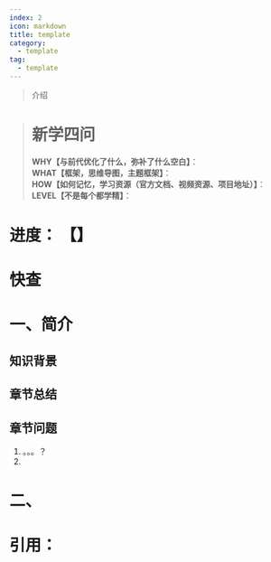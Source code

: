 ```yaml
---
index: 2
icon: markdown
title: template
category:
  - template
tag:
  - template
---
```


> 介绍

<!-- more -->

> # 新学四问
>
> **WHY【与前代优化了什么，弥补了什么空白】**：  
> **WHAT【框架，思维导图，主题框架】**：  
> **HOW【如何记忆，学习资源（官方文档、视频资源、项目地址）】**：  
> **LEVEL【不是每个都学精】**：
<!-- index: 2
icon: markdown
title: template
category:
  - template
tag:
  - template


shortTitle: "template"
description: "template"
author: "template"
isOriginal: true
date: "2022-6-6"
sticky: true
star: 1
article: true
timeline: true
image: ""
banner: ""

breadcrumb: true
breadcrumbIcon: true
headerDepth: 2
comment: true
lastUpdated: true
editLink: true
contributors: true
copyright: true
backToTop: true
copy.disableCopy: true
copy.disableSelection: true -->
# 进度： 【】

# 快查

# 一、简介

## 知识背景

## 章节总结

## 章节问题

1. 。。。？
2. 



# 二、

# 引用：



